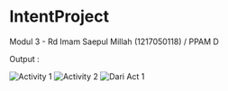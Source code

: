 # IntentProject
Modul 3 - Rd Imam Saepul Millah (1217050118) / PPAM D

Output : 

![Activity 1](https://github.com/Rdimamsaepulmillah/IntentProject/assets/94942875/20386154-acab-41bc-a009-ce758107086c)
![Activity 2](https://github.com/Rdimamsaepulmillah/IntentProject/assets/94942875/e8ee158a-00aa-4a3b-9a77-a3dcfade4ce8)
![Dari Act 1](https://github.com/Rdimamsaepulmillah/IntentProject/assets/94942875/dad0b957-649a-4222-a325-d94fbadb90b7)

